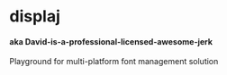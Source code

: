 # displaj 
#### aka David-is-a-professional-licensed-awesome-jerk


Playground for multi-platform font management solution
